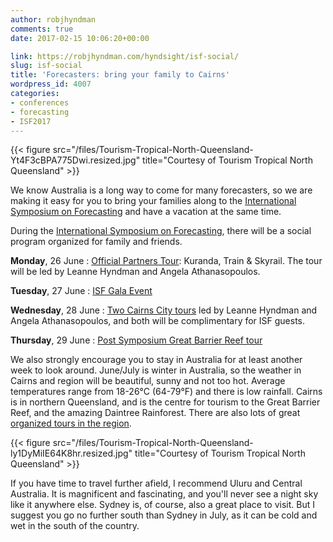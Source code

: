 ```yaml
---
author: robjhyndman
comments: true
date: 2017-02-15 10:06:20+00:00

link: https://robjhyndman.com/hyndsight/isf-social/
slug: isf-social
title: 'Forecasters: bring your family to Cairns'
wordpress_id: 4007
categories:
- conferences
- forecasting
- ISF2017
---
```


{{< figure src="/files/Tourism-Tropical-North-Queensland-Yt4F3cBPA775Dwi.resized.jpg" title="Courtesy of Tourism Tropical North Queensland" >}}

We know Australia is a long way to come for many forecasters, so we are making it easy for you to bring your families along to the [International Symposium on Forecasting](http://forecasters.org/isf) and have a vacation at the same time.

During the [International Symposium on Forecasting](http://forecasters.org/isf), there will be a social program organized for family and friends.<!-- more -->

**Monday**, 26 June
: [Official Partners Tour](http://www.cairnsconferences.com.au/events/isf2017/): Kuranda, Train & Skyrail. The tour will be led by Leanne Hyndman and Angela Athanasopoulos.

**Tuesday**, 27 June
: [ISF Gala Event](https://forecasters.org/isf/program/gala-event/)

**Wednesday**, 28 June
: [Two Cairns City tours](https://forecasters.org/wp-content/uploads/ISF17_SocialProgram28Jun.pdf) led by Leanne Hyndman and Angela Athanasopoulos, and both will be complimentary for ISF guests.

**Thursday**, 29 June
: [Post Symposium Great Barrier Reef tour](http://www.cairnsconferences.com.au/events/isf2017/)

We also strongly encourage you to stay in Australia for at least another week to look around. June/July is winter in Australia, so the weather in Cairns and region will be beautiful, sunny and not too hot. Average temperatures range from 18-26°C (64-79°F) and there is low rainfall. Cairns is in northern Queensland, and is the centre for tourism to the Great Barrier Reef, and the amazing Daintree Rainforest. There are also lots of great [organized tours in the region](http://www.cairnsconferences.com.au/events/isf2017/).

{{< figure src="/files/Tourism-Tropical-North-Queensland-ly1DyMiIE64K8hr.resized.jpg" title="Courtesy of Tourism Tropical North Queensland" >}}

If you have time to travel further afield, I recommend Uluru and Central Australia. It is magnificent and fascinating, and you'll never see a night sky like it anywhere else. Sydney is, of course, also a great place to visit. But I suggest you go no further south than Sydney in July, as it can be cold and wet in the south of the country.


